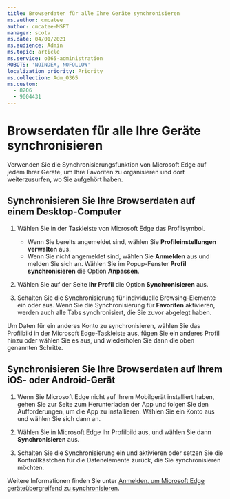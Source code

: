 ```yaml
---
title: Browserdaten für alle Ihre Geräte synchronisieren
ms.author: cmcatee
author: cmcatee-MSFT
manager: scotv
ms.date: 04/01/2021
ms.audience: Admin
ms.topic: article
ms.service: o365-administration
ROBOTS: 'NOINDEX, NOFOLLOW'
localization_priority: Priority
ms.collection: Adm_O365
ms.custom:
  - 8206
  - 9004431
---
```


# <a name="sync-your-browsing-data-across-your-devices"></a>Browserdaten für alle Ihre Geräte synchronisieren

Verwenden Sie die Synchronisierungsfunktion von Microsoft Edge auf jedem Ihrer Geräte, um Ihre Favoriten zu organisieren und dort weiterzusurfen, wo Sie aufgehört haben.

## <a name="sync-your-browsing-data-on-a-desktop-computer"></a>Synchronisieren Sie Ihre Browserdaten auf einem Desktop-Computer

1. Wählen Sie in der Taskleiste von Microsoft Edge das Profilsymbol.
    
    - Wenn Sie bereits angemeldet sind, wählen Sie **Profileinstellungen verwalten** aus.
    - Wenn Sie nicht angemeldet sind, wählen Sie **Anmelden** aus und melden Sie sich an. Wählen Sie im Popup-Fenster **Profil synchronisieren** die Option **Anpassen**.

1. Wählen Sie auf der Seite **Ihr Profil** die Option **Synchronisieren** aus.

1. Schalten Sie die Synchronisierung für individuelle Browsing-Elemente ein oder aus. Wenn Sie die Synchronisierung für **Favoriten** aktivieren, werden auch alle Tabs synchronisiert, die Sie zuvor abgelegt haben.

Um Daten für ein anderes Konto zu synchronisieren, wählen Sie das Profilbild in der Microsoft Edge-Taskleiste aus, fügen Sie ein anderes Profil hinzu oder wählen Sie es aus, und wiederholen Sie dann die oben genannten Schritte.

## <a name="sync-your-browsing-data-on-your-ios-or-android-device"></a>Synchronisieren Sie Ihre Browserdaten auf Ihrem iOS- oder Android-Gerät

1. Wenn Sie Microsoft Edge nicht auf Ihrem Mobilgerät installiert haben, gehen Sie zur Seite zum Herunterladen der App und folgen Sie den Aufforderungen, um die App zu installieren. Wählen Sie ein Konto aus und wählen Sie sich dann an.

1. Wählen Sie in Microsoft Edge Ihr Profilbild aus, und wählen Sie dann **Synchronisieren** aus.

1. Schalten Sie die Synchronisierung ein und aktivieren oder setzen Sie die Kontrollkästchen für die Datenelemente zurück, die Sie synchronisieren möchten.

Weitere Informationen finden Sie unter [Anmelden, um Microsoft Edge geräteübergreifend zu synchronisieren](https://go.microsoft.com/fwlink/?linkid=2145501).
